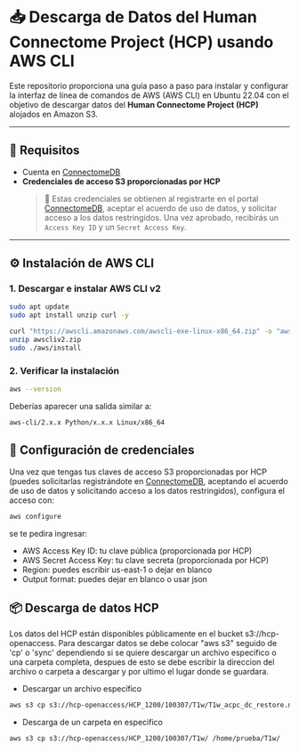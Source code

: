 # 📥 Descarga de Datos del Human Connectome Project (HCP) usando AWS CLI

Este repositorio proporciona una guía paso a paso para instalar y configurar la interfaz de línea de comandos de AWS (AWS CLI) en Ubuntu 22.04 con el objetivo de descargar datos del **Human Connectome Project (HCP)** alojados en Amazon S3.

---

## 🔧 Requisitos

- Cuenta en [ConnectomeDB](https://db.humanconnectome.org/)
- **Credenciales de acceso S3 proporcionadas por HCP**  
  > 📌 Estas credenciales se obtienen al registrarte en el portal [ConnectomeDB](https://db.humanconnectome.org/), aceptar el acuerdo de uso de datos, y solicitar acceso a los datos restringidos. Una vez aprobado, recibirás un `Access Key ID` y un `Secret Access Key`.

---

## ⚙️ Instalación de AWS CLI

### 1. Descargar e instalar AWS CLI v2

```bash
sudo apt update
sudo apt install unzip curl -y

curl "https://awscli.amazonaws.com/awscli-exe-linux-x86_64.zip" -o "awscliv2.zip"
unzip awscliv2.zip
sudo ./aws/install
```


### 2. Verificar la instalación

```bash
aws --version
```

Deberías aparecer una salida similar a:


```bash
aws-cli/2.x.x Python/x.x.x Linux/x86_64

```


## 🔐 Configuración de credenciales

Una vez que tengas tus claves de acceso S3 proporcionadas por HCP (puedes solicitarlas registrándote en [ConnectomeDB](https://db.humanconnectome.org/), aceptando el acuerdo de uso de datos y solicitando acceso a los datos restringidos), configura el acceso con:

```bash
aws configure
```

se te pedira ingresar:

- AWS Access Key ID: tu clave pública (proporcionada por HCP)
- AWS Secret Access Key: tu clave secreta (proporcionada por HCP)
- Region: puedes escribir us-east-1 o dejar en blanco
- Output format: puedes dejar en blanco o usar json


## 📦 Descarga de datos HCP

Los datos del HCP están disponibles públicamente en el bucket s3://hcp-openaccess. Para descargar datos se debe colocar "aws s3" seguido de 'cp' o 'sync' dependiendo si se quiere descargar un archivo especifico o una carpeta completa, despues de esto se debe escribir la direccion del archivo o carpeta a descargar y por ultimo el lugar donde se guardara.

- Descargar un archivo específico

```bash
aws s3 cp s3://hcp-openaccess/HCP_1200/100307/T1w/T1w_acpc_dc_restore.nii.gz /home/prueba/T1w_acpc_dc_restore.nii.gz

```

- Descarga de un carpeta en especifico

```bash
aws s3 cp s3://hcp-openaccess/HCP_1200/100307/T1w/ /home/prueba/T1w/

```




